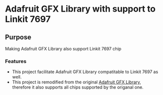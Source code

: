 # Adafruit GFX Library with support to Linkit 7697
## Purpose
Making Adafruit GFX Library also support Linkit 7697 chip
### Features
- This project facilitate Adafruit GFX Library compatitable to Linkit 7697 as well.
- This project is remodified from the original [Adafruit GFX Library](https://github.com/adafruit/Adafruit-GFX-Library), therefore it also supports all chips supported by the origanal one.
